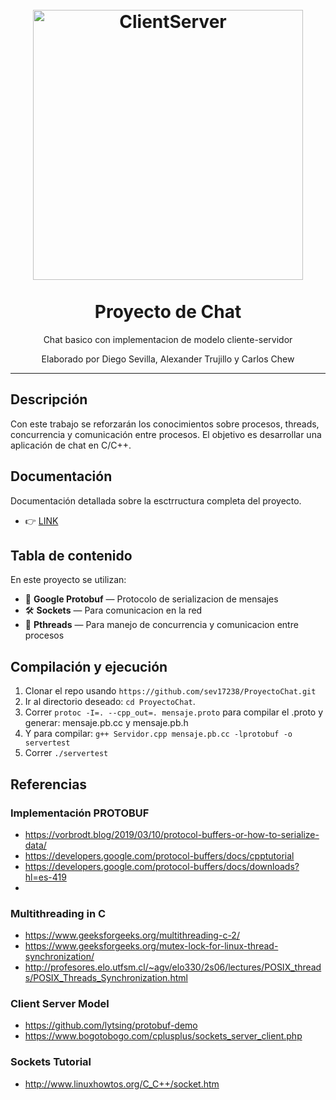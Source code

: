 

<h1 align="center">
<br>
  <a href="https://en.wikipedia.org/wiki/Client%E2%80%93server_model"><img src="https://entreunosyceros.net/wp-content/uploads/2013/10/clienteservidor-1024x538.jpg" alt="ClientServer" width=432 length=512"></a>
<br>
<br>
Proyecto de Chat
</h1>

<p align="center">Chat basico con implementacion de modelo cliente-servidor</p>
<p align="center">Elaborado por Diego Sevilla, Alexander Trujillo y Carlos Chew</p>


<hr />

## Descripción
Con este trabajo se reforzarán los conocimientos sobre procesos, threads, concurrencia y comunicación entre procesos. El objetivo es desarrollar una aplicación de chat en C/C++.

## Documentación
Documentación detallada sobre la esctrructura completa del proyecto.
- :point_right: [LINK](https://chchew.github.io/DOC-ProyectoChat/index.html)

## Tabla de contenido
En este proyecto se utilizan:

- :milky_way: **Google Protobuf** — Protocolo de serializacion de mensajes
- 🛠 **Sockets** — Para comunicacion en la red
- :balloon: **Pthreads** — Para manejo de concurrencia y comunicacion entre procesos

## Compilación y ejecución
1. Clonar el repo usando `https://github.com/sev17238/ProyectoChat.git`
2. Ir al directorio deseado: `cd ProyectoChat`.<br />
3. Correr `protoc -I=. --cpp_out=. mensaje.proto` para compilar el .proto y generar: mensaje.pb.cc y mensaje.pb.h
4. Y para compilar: `g++ Servidor.cpp mensaje.pb.cc -lprotobuf -o servertest`
5. Correr `./servertest`

## Referencias

### Implementación PROTOBUF
 - https://vorbrodt.blog/2019/03/10/protocol-buffers-or-how-to-serialize-data/
 - https://developers.google.com/protocol-buffers/docs/cpptutorial
 - https://developers.google.com/protocol-buffers/docs/downloads?hl=es-419
- 
### Multithreading in C
 - https://www.geeksforgeeks.org/multithreading-c-2/
 - https://www.geeksforgeeks.org/mutex-lock-for-linux-thread-synchronization/
 - http://profesores.elo.utfsm.cl/~agv/elo330/2s06/lectures/POSIX_threads/POSIX_Threads_Synchronization.html

### Client Server Model
 - https://github.com/lytsing/protobuf-demo
 - https://www.bogotobogo.com/cplusplus/sockets_server_client.php

### Sockets Tutorial
 - http://www.linuxhowtos.org/C_C++/socket.htm
 
